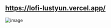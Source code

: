 ## https://lofi-lustyun.vercel.app/
![image](https://github.com/lustyun/lofi/assets/72274267/2b855661-900c-4cc9-8a44-45e6c0c582f2)
